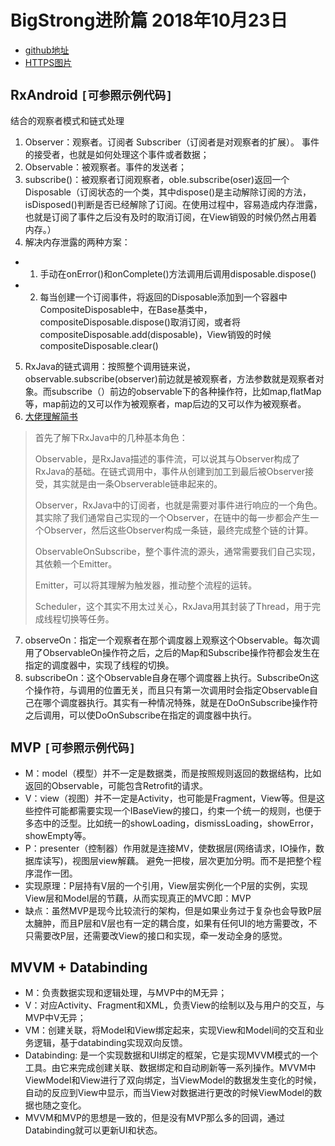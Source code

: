 # BigStrong进阶篇 2018年10月23日
 - [github地址](https://github.com/Ximano/Mili-Advance)
 - [HTTPS图片](https://coupon.i-liaoning.com.cn:2300/giftcenter/logo/jifen.png)

## RxAndroid `[可参照示例代码]`
 结合的观察者模式和链式处理 
 1. Observer：观察者。订阅者 Subscriber（订阅者是对观察者的扩展）。
 事件的接受者，也就是如何处理这个事件或者数据；
 2. Observable：被观察者。事件的发送者；
 3. subscribe()：被观察者订阅观察者，oble.subscribe(oser)返回一个Disposable（订阅状态的一个类，其中dispose()是主动解除订阅的方法，isDisposed()判断是否已经解除了订阅。在使用过程中，容易造成内存泄露，也就是订阅了事件之后没有及时的取消订阅，在View销毁的时候仍然占用着内存。）
 4. 解决内存泄露的两种方案：
 - 1. 手动在onError()和onComplete()方法调用后调用disposable.dispose()
 - 2. 每当创建一个订阅事件，将返回的Disposable添加到一个容器中CompositeDisposable中，在Base基类中，compositeDisposable.dispose()取消订阅，或者将compositeDisposable.add(disposable)，View销毁的时候compositeDisposable.clear()
 5. RxJava的链式调用：按照整个调用链来说，observable.subscribe(observer)前边就是被观察者，方法参数就是观察者对象。而subscribe（）前边的observable下的各种操作符，比如map,flatMap等，map前边的又可以作为被观察者，map后边的又可以作为被观察者。
 6. [大佬理解简书](https://www.jianshu.com/p/9253cbde19be)
> 首先了解下RxJava中的几种基本角色：
> 
> Observable，是RxJava描述的事件流，可以说其与Observer构成了RxJava的基础。在链式调用中，事件从创建到加工到最后被Observer接受，其实就是由一条Observerable链串起来的。
> 
> Observer，RxJava中的订阅者，也就是需要对事件进行响应的一个角色。其实除了我们通常自己实现的一个Observer，在链中的每一步都会产生一个Observer，然后这些Observer构成一条链，最终完成整个链的计算。
> 
> ObservableOnSubscribe，整个事件流的源头，通常需要我们自己实现，其依赖一个Emitter。
> 
> Emitter，可以将其理解为触发器，推动整个流程的运转。
> 
> Scheduler，这个其实不用太过关心，RxJava用其封装了Thread，用于完成线程切换等任务。

7. observeOn：指定一个观察者在那个调度器上观察这个Observable。每次调用了ObservableOn操作符之后，之后的Map和Subscribe操作符都会发生在指定的调度器中，实现了线程的切换。
8. subscribeOn：这个Observable自身在哪个调度器上执行。SubscribeOn这个操作符，与调用的位置无关，而且只有第一次调用时会指定Observable自己在哪个调度器执行。其实有一种情况特殊，就是在DoOnSubscribe操作符之后调用，可以使DoOnSubscribe在指定的调度器中执行。

## MVP `[可参照示例代码]`
- M：model（模型）并不一定是数据类，而是按照规则返回的数据结构，比如返回的Observable<T>，可能包含Retrofit的请求。
- V：view（视图）并不一定是Activity，也可能是Fragment，View等。但是这些控件可能都需要实现一个IBaseView的接口，约束一个统一的规则，也便于多态中的泛型。比如统一的showLoading，dismissLoading，showError，showEmpty等。
- P：presenter（控制器）作用就是连接MV，使数据层(网络请求，IO操作，数据库读写)，视图层view解藕。
避免一把梭，层次更加分明。而不是把整个程序混作一团。
- 实现原理：P层持有V层的一个引用，View层实例化一个P层的实例，实现View层和Model层的节藕，从而实现真正的MVC即：MVP
- 缺点：虽然MVP是现今比较流行的架构，但是如果业务过于复杂也会导致P层太臃肿，而且P层和V层也有一定的耦合度，如果有任何UI的地方需要改，不只需要改P层，还需要改View的接口和实现，牵一发动全身的感觉。

## MVVM + Databinding
- M：负责数据实现和逻辑处理，与MVP中的M无异；
- V：对应Activity、Fragment和XML，负责View的绘制以及与用户的交互，与MVP中V无异；
- VM：创建关联，将Model和View绑定起来，实现View和Model间的交互和业务逻辑，基于databinding实现双向反馈。
- Databinding: 是一个实现数据和UI绑定的框架，它是实现MVVM模式的一个工具。由它来完成创建关联、数据绑定和自动刷新等一系列操作。MVVM中ViewModel和View进行了双向绑定，当ViewModel的数据发生变化的时候，自动的反应到View中显示，而当View对数据进行更改的时候ViewModel的数据也随之变化。
- MVVM和MVP的思想是一致的，但是没有MVP那么多的回调，通过Databinding就可以更新UI和状态。













